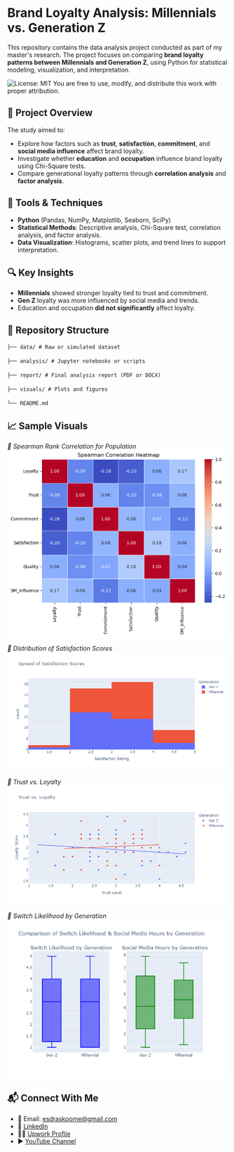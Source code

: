 # Brand Loyalty Analysis: Millennials vs. Generation Z

This repository contains the data analysis project conducted as part of my master's research. The project focuses on comparing **brand loyalty patterns between Millennials and Generation Z**, using Python for statistical modeling, visualization, and interpretation.

![License: MIT](https://img.shields.io/badge/License-MIT-yellow.svg)
You are free to use, modify, and distribute this work with proper attribution.

## 📌 Project Overview

The study aimed to:
- Explore how factors such as **trust**, **satisfaction**, **commitment**, and **social media influence** affect brand loyalty.
- Investigate whether **education** and **occupation** influence brand loyalty using Chi-Square tests.
- Compare generational loyalty patterns through **correlation analysis** and **factor analysis**.

## 🧪 Tools & Techniques

- **Python** (Pandas, NumPy, Matplotlib, Seaborn, SciPy)
- **Statistical Methods**: Descriptive analysis, Chi-Square test, correlation analysis, and factor analysis.
- **Data Visualization**: Histograms, scatter plots, and trend lines to support interpretation.

## 🔍 Key Insights

- **Millennials** showed stronger loyalty tied to trust and commitment.
- **Gen Z** loyalty was more influenced by social media and trends.
- Education and occupation **did not significantly** affect loyalty.

## 📁 Repository Structure
```
├── data/ # Raw or simulated dataset

├── analysis/ # Jupyter notebooks or scripts

├── report/ # Final analysis report (PDF or DOCX)

├── visuals/ # Plots and figures

└── README.md

```

## 📈 Sample Visuals

*📍 Spearman Rank Correlation for Population*
![Spearman Rank Correlation](images/spearmancorrelationheatmap.png)

*📍 Distribution of Satisfaction Scores*
![Distribution of Satisfaction Scores](images/spreadofsatisfactionscores.png)


*📍 Trust vs. Loyalty*
![Trust vs. Loyalty](images/trustversusloyalty.png)


*📍 Switch Likelihood by Generation*
![Switch_Likelihood_by_Generation](images/switchlikelihoodbygeneration.png)


## 📬 Connect With Me

- 📧 Email: [esdraskoome@gmail.com](mailto:esdraskoome@gmail.com)  
- 💼 [LinkedIn](https://www.linkedin.com/in/esdras-koome-micheni-106651338/)  
- 🧑‍💻 [Upwork Profile](https://www.upwork.com/freelancers/~01bbdaff1dc6ce0241)  
- ▶ [YouTube Channel](https://www.youtube.com/channel/UCBhBTBAanuBNiQs3r7mwDmA)

